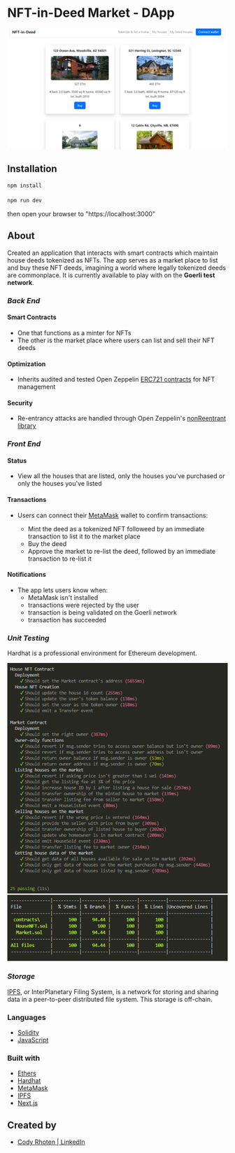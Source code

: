 # NFT-in-Deed Market - DApp


<img src="/src/public/home-pg.png" alt="home page">

## Installation

```sh
npm install

npm run dev
```
then open your browser to "https://localhost:3000"

<!-- view NFT-in-Deed market <a href="https://nft-in-deed.vercel.app//">here</a> -->

## About

Created an application that interacts with smart contracts which maintain house deeds tokenized as NFTs. The app serves as a market place to list and buy these NFT deeds, imagining a world where legally tokenized deeds are commonplace. It is currently available to play with on the **Goerli test network**.

### *Back End*

#### Smart Contracts

- One that functions as a minter for NFTs
- The other is the market place where users can list and sell their NFT deeds

#### Optimization

- Inherits audited and tested Open Zeppelin [ERC721 contracts](https://github.com/OpenZeppelin/openzeppelin-contracts/tree/master/contracts/token/ERC721) for NFT management

#### Security

- Re-entrancy attacks are handled through Open Zeppelin's [nonReentrant library](https://github.com/OpenZeppelin/openzeppelin-contracts/blob/master/contracts/security/ReentrancyGuard.sol)

### *Front End*

#### Status

- View all the houses that are listed, only the houses you've purchased or only the houses you've listed

#### Transactions

- Users can connect their [MetaMask](https://metamask.io/) wallet to confirm transactions:
    
    - Mint the deed as a tokenized NFT followeed by an immediate transaction to list it to the market place
    - Buy the deed
    - Approve the market to re-list the deed, followed by an immediate transaction to re-list it

#### Notifications

- The app lets users know when:
    - MetaMask isn't installed
    - transactions were rejected by the user
    - transaction is being validated on the Goerli network
    - transaction has succeeded

### *Unit Testing*

Hardhat is a professional environment for Ethereum development.

<img src="/src/public/contracts-tests.png" alt="Tests" >

<img src="/src/public/contracts-test-coverage.png" alt="Coverage" >

### *Storage*

[IPFS](https://ipfs.io/), or InterPlanetary Filing System, is a network for storing and sharing data in a peer-to-peer distributed file system. This storage is off-chain.

### Languages

- [Solidity](https://docs.soliditylang.org/en/v0.8.9/)
- [JavaScript](https://www.javascript.com/)

### Built with

- [Ethers](https://docs.ethers.io/v5/)
- [Hardhat](https://hardhat.org/)
- [MetaMask](https://metamask.io/)
- [IPFS](https://ipfs.io/)
- [Next.js](https://nextjs.org/)

## Created by 

- [Cody Rhoten | LinkedIn](https://www.linkedin.com/in/codyrhoten/)